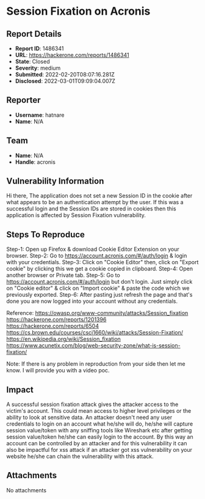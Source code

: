 # Session Fixation on Acronis

## Report Details
- **Report ID**: 1486341
- **URL**: https://hackerone.com/reports/1486341
- **State**: Closed
- **Severity**: medium
- **Submitted**: 2022-02-20T08:07:16.281Z
- **Disclosed**: 2022-03-01T09:09:04.007Z

## Reporter
- **Username**: hatnare
- **Name**: N/A

## Team
- **Name**: N/A
- **Handle**: acronis

## Vulnerability Information
Hi there,
The application does not set a new Session ID in the cookie after what appears to be an authentication attempt by the user. If this was a successful login and the Session IDs are stored in cookies then this application is affected by Session Fixation vulnerability.

## Steps To Reproduce
Step-1: Open up Firefox & download Cookie Editor Extension on your browser.
Step-2: Go to https://account.acronis.com/#/auth/login & login with your credentials.
Step-3: Click on "Cookie Editor" then, click on "Export cookie" by clicking this we get a cookie copied in clipboard.
Step-4: Open another browser or Private tab.
Step-5: Go to https://account.acronis.com/#/auth/login but don't login. Just simply click on "Cookie editor" & click on "Import cookie" & paste the code which we previously exported.
Step-6: After pasting just refresh the page and that's done you are now logged into your account without any credentials.

Reference:
https://owasp.org/www-community/attacks/Session_fixation
https://hackerone.com/reports/1201396
https://hackerone.com/reports/6504
https://cs.brown.edu/courses/csci1660/wiki/attacks/Session-Fixation/
https://en.wikipedia.org/wiki/Session_fixation
https://www.acunetix.com/blog/web-security-zone/what-is-session-fixation/

Note: If there is any problem in reproduction from your side then let me know. I will provide you with a video poc.

## Impact

A successful session fixation attack gives the attacker access to the victim's account. This could mean access to higher level privileges or the ability to look at sensitive data. An attacker doesn't need any user credentials to login on an account what he/she will do, he/she will capture session value/token with any sniffing tools like Wireshark etc after getting session value/token he/she can easily login to the account. By this way an account can be controlled by an attacker and for this vulnerability it can also be impactful for xss attack if an attacker got xss vulnerability on your website he/she can chain the vulnerability with this attack.

## Attachments
No attachments
